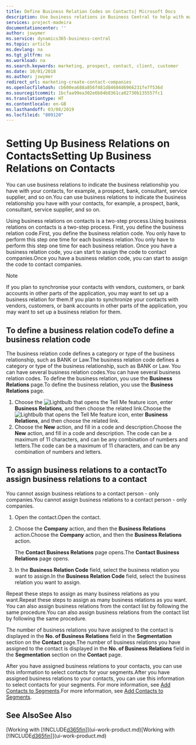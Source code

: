 ```yaml
---
title: Define Business Relation Codes on Contacts| Microsoft Docs
description: Use business relations in Business Central to help with marketing and to indicate the business relationship you have with your  prospects, clients, and customers, for example, a bank or service supplier.
services: project-madeira
documentationcenter: ''
author: jswymer
ms.service: dynamics365-business-central
ms.topic: article
ms.devlang: na
ms.tgt_pltfrm: na
ms.workload: na
ms.search.keywords: marketing, prospect, contact, client, customer
ms.date: 10/01/2018
ms.author: jswymer
redirect_url: marketing-create-contact-companies
ms.openlocfilehash: cb600ea688a856f481d84604d6966231fe7f536d
ms.sourcegitcommit: 1bcfaa99ea302e6b84b8361ca02730b135557fc1
ms.translationtype: HT
ms.contentlocale: en-GB
ms.lasthandoff: 03/08/2019
ms.locfileid: "809120"
---
```

# <a name="setting-up-business-relations-on-contacts"></a><span data-ttu-id="7a5f3-103">Setting Up Business Relations on Contacts</span><span class="sxs-lookup"><span data-stu-id="7a5f3-103">Setting Up Business Relations on Contacts</span></span>
<span data-ttu-id="7a5f3-104">You can use business relations to indicate the business relationship you have with your contacts, for example, a prospect, bank, consultant, service supplier, and so on.</span><span class="sxs-lookup"><span data-stu-id="7a5f3-104">You can use business relations to indicate the business relationship you have with your contacts, for example, a prospect, bank, consultant, service supplier, and so on.</span></span>

<span data-ttu-id="7a5f3-105">Using business relations on contacts is a two-step process.</span><span class="sxs-lookup"><span data-stu-id="7a5f3-105">Using business relations on contacts is a two-step process.</span></span> <span data-ttu-id="7a5f3-106">First, you define the business relation code.</span><span class="sxs-lookup"><span data-stu-id="7a5f3-106">First, you define the business relation code.</span></span> <span data-ttu-id="7a5f3-107">You only have to perform this step one time for each business relation.</span><span class="sxs-lookup"><span data-stu-id="7a5f3-107">You only have to perform this step one time for each business relation.</span></span> <span data-ttu-id="7a5f3-108">Once you have a business relation code, you can start to assign the code to contact companies.</span><span class="sxs-lookup"><span data-stu-id="7a5f3-108">Once you have a business relation code, you can start to assign the code to contact companies.</span></span>

> [!NOTE]  
>   <span data-ttu-id="7a5f3-109">If you plan to synchronise your contacts with vendors, customers, or bank accounts in other parts of the application, you may want to set up a business relation for them.</span><span class="sxs-lookup"><span data-stu-id="7a5f3-109">If you plan to synchronize your contacts with vendors, customers, or bank accounts in other parts of the application, you may want to set up a business relation for them.</span></span>

## <a name="to-define-a-business-relation-code"></a><span data-ttu-id="7a5f3-110">To define a business relation code</span><span class="sxs-lookup"><span data-stu-id="7a5f3-110">To define a business relation code</span></span>
<span data-ttu-id="7a5f3-111">The business relation code defines a category or type of the business relationship, such as BANK or Law.</span><span class="sxs-lookup"><span data-stu-id="7a5f3-111">The business relation code defines a category or type of the business relationship, such as BANK or Law.</span></span> <span data-ttu-id="7a5f3-112">You can have several business relation codes.</span><span class="sxs-lookup"><span data-stu-id="7a5f3-112">You can have several business relation codes.</span></span> <span data-ttu-id="7a5f3-113">To define the business relation, you use the **Business Relations** page.</span><span class="sxs-lookup"><span data-stu-id="7a5f3-113">To define the business relation, you use the **Business Relations** page.</span></span>

1. <span data-ttu-id="7a5f3-114">Choose the ![Lightbulb that opens the Tell Me feature](media/ui-search/search_small.png "Tell me what you want to do") icon, enter **Business Relations**, and then choose the related link.</span><span class="sxs-lookup"><span data-stu-id="7a5f3-114">Choose the ![Lightbulb that opens the Tell Me feature](media/ui-search/search_small.png "Tell me what you want to do") icon, enter **Business Relations**, and then choose the related link.</span></span>
2. <span data-ttu-id="7a5f3-115">Choose the **New** action, and fill in a code and description.</span><span class="sxs-lookup"><span data-stu-id="7a5f3-115">Choose the **New** action, and fill in a code and description.</span></span> <span data-ttu-id="7a5f3-116">The code can be a maximum of 11 characters, and can be any combination of numbers and letters.</span><span class="sxs-lookup"><span data-stu-id="7a5f3-116">The code can be a maximum of 11 characters, and can be any combination of numbers and letters.</span></span>

## <a name="AssignBusRelContact"></a> <span data-ttu-id="7a5f3-117">To assign business relations to a contact</span><span class="sxs-lookup"><span data-stu-id="7a5f3-117">To assign business relations to a contact</span></span>
<span data-ttu-id="7a5f3-118">You cannot assign business relations to a contact person - only companies.</span><span class="sxs-lookup"><span data-stu-id="7a5f3-118">You cannot assign business relations to a contact person - only companies.</span></span>

1. <span data-ttu-id="7a5f3-119">Open the contact.</span><span class="sxs-lookup"><span data-stu-id="7a5f3-119">Open the contact.</span></span>
2. <span data-ttu-id="7a5f3-120">Choose the **Company** action, and then the **Business Relations** action.</span><span class="sxs-lookup"><span data-stu-id="7a5f3-120">Choose the **Company** action, and then the **Business Relations** action.</span></span>

    <span data-ttu-id="7a5f3-121">The **Contact Business Relations** page opens.</span><span class="sxs-lookup"><span data-stu-id="7a5f3-121">The **Contact Business Relations** page opens.</span></span>
3. <span data-ttu-id="7a5f3-122">In the **Business Relation Code** field, select the business relation you want to assign.</span><span class="sxs-lookup"><span data-stu-id="7a5f3-122">In the **Business Relation Code** field, select the business relation you want to assign.</span></span>

<span data-ttu-id="7a5f3-123">Repeat these steps to assign as many business relations as you want.</span><span class="sxs-lookup"><span data-stu-id="7a5f3-123">Repeat these steps to assign as many business relations as you want.</span></span> <span data-ttu-id="7a5f3-124">You can also assign business relations from the contact list by following the same procedure.</span><span class="sxs-lookup"><span data-stu-id="7a5f3-124">You can also assign business relations from the contact list by following the same procedure.</span></span>

<span data-ttu-id="7a5f3-125">The number of business relations you have assigned to the contact is displayed in the **No. of Business Relations** field in the **Segmentation** section on the **Contact** page.</span><span class="sxs-lookup"><span data-stu-id="7a5f3-125">The number of business relations you have assigned to the contact is displayed in the **No. of Business Relations** field in the **Segmentation** section on the **Contact** page.</span></span>

<span data-ttu-id="7a5f3-126">After you have assigned business relations to your contacts, you can use this information to select contacts for your segments.</span><span class="sxs-lookup"><span data-stu-id="7a5f3-126">After you have assigned business relations to your contacts, you can use this information to select contacts for your segments.</span></span> <span data-ttu-id="7a5f3-127">For more information, see [Add Contacts to Segments](marketing-add-contact-segment.md).</span><span class="sxs-lookup"><span data-stu-id="7a5f3-127">For more information, see [Add Contacts to Segments](marketing-add-contact-segment.md).</span></span>

## <a name="see-also"></a><span data-ttu-id="7a5f3-128">See Also</span><span class="sxs-lookup"><span data-stu-id="7a5f3-128">See Also</span></span>
<span data-ttu-id="7a5f3-129">[Working with [!INCLUDE[d365fin](includes/d365fin_md.md)]](ui-work-product.md)</span><span class="sxs-lookup"><span data-stu-id="7a5f3-129">[Working with [!INCLUDE[d365fin](includes/d365fin_md.md)]](ui-work-product.md)</span></span>
